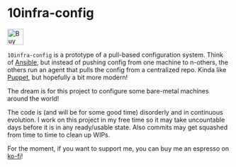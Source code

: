 # 10infra-config

<a href='https://ko-fi.com/I2I0RJM9L' target='_blank'><img height='36' style='border:0px;height:36px;' src='https://storage.ko-fi.com/cdn/kofi3.png?v=3' border='0' alt='Buy Me a Coffee at ko-fi.com' /></a>

`10infra-config` is a prototype of a pull-based configuration system. Think of [Ansible](https://www.ansible.com/), but
instead of pushing config from one machine to n-others, the others run an agent that pulls the config from a centralized
repo. Kinda like [Puppet](https://www.puppet.com/), but hopefully a bit more modern!

The dream is for this project to configure some bare-metal machines around the world! 

The code is (and will be for some good time) disorderly and in continuous evolution. 
I work on this project in my free time so it may take uncountable days before it is in any ready/usable state. 
Also commits may get squashed from time to time to clean up WIPs.

For the moment, if you want to support me, you can buy me an espresso on [ko-fi](https://ko-fi.com/cmaster11)!
